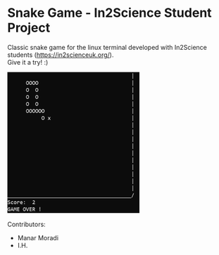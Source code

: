 # Snake Game - In2Science Student Project
Classic snake game for the linux terminal developed with In2Science students (https://in2scienceuk.org/).<br />
Give it a try! :)

<img src="snake.png" alt="snake" width="300"/>

Contributors:
  - Manar Moradi
  - I.H.

